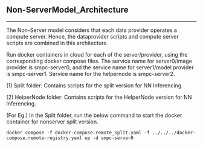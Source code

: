 ## Non-ServerModel_Architecture 
--------------------------------
The Non-Server model considers that each data provider operates a compute server. Hence, the dataprovider scripts and compute server scripts are combined in this architecture.

Run docker containers in cloud for each of the server/provider, using the corresponding docker compose files. The service name for server0/image provider is smpc-server0, and the service name for server1/model provider is smpc-server1. Service name for the helpernode is smpc-server2.


(1) Split folder: Contains scripts for the split version for NN Inferencing.

(2) HelperNode folder: Contains scripts for the HelperNode version for NN Inferencing.


(For Eg.) In the Split folder, run the below command to start the docker container for nonserver split version.

    docker compose -f docker-compose.remote_split.yaml -f ../../../docker-compose.remote-registry.yaml up -d smpc-server0


